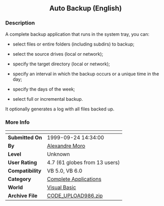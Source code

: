 ﻿<div align="center">

## Auto Backup \(English\)


</div>

### Description

A complete backup application that runs in the system tray, you can:

- select files or entire folders (including subdirs) to backup;

- select the source drives (local or network);

- specify the target directory (local or network);

- specify an interval in which the backup occurs or a unique time in the day;

- specify the days of the week;

- select full or incremental backup.

It optionally generates a log with all files backed up.
 
### More Info
 


<span>             |<span>
---                |---
**Submitted On**   |1999-09-24 14:34:00
**By**             |[Alexandre Moro](https://github.com/Planet-Source-Code/PSCIndex/blob/master/ByAuthor/alexandre-moro.md)
**Level**          |Unknown
**User Rating**    |4.7 (61 globes from 13 users)
**Compatibility**  |VB 5\.0, VB 6\.0
**Category**       |[Complete Applications](https://github.com/Planet-Source-Code/PSCIndex/blob/master/ByCategory/complete-applications__1-27.md)
**World**          |[Visual Basic](https://github.com/Planet-Source-Code/PSCIndex/blob/master/ByWorld/visual-basic.md)
**Archive File**   |[CODE\_UPLOAD986\.zip](https://github.com/Planet-Source-Code/alexandre-moro-auto-backup-english__1-3690/archive/master.zip)








